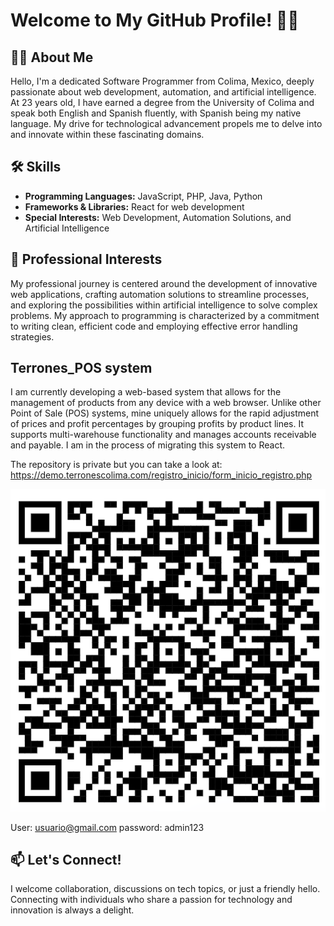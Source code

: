 # Welcome to My GitHub Profile! 👨‍💻

## 🙋‍♂️ About Me
Hello, I'm a dedicated Software Programmer from Colima, Mexico, deeply passionate about web development, automation, and artificial intelligence. At 23 years old, I have earned a degree from the University of Colima and speak both English and Spanish fluently, with Spanish being my native language. My drive for technological advancement propels me to delve into and innovate within these fascinating domains.

## 🛠 Skills
- **Programming Languages:** JavaScript, PHP, Java, Python
- **Frameworks & Libraries:** React for web development
- **Special Interests:** Web Development, Automation Solutions, and Artificial Intelligence

## 💼 Professional Interests
My professional journey is centered around the development of innovative web applications, crafting automation solutions to streamline processes, and exploring the possibilities within artificial intelligence to solve complex problems. My approach to programming is characterized by a commitment to writing clean, efficient code and employing effective error handling strategies.

## Terrones_POS system
I am currently developing a web-based system that allows for the management of products from any device with a web browser. Unlike other Point of Sale (POS) systems, mine uniquely allows for the rapid adjustment of prices and profit percentages by grouping profits by product lines. It supports multi-warehouse functionality and manages accounts receivable and payable. I am in the process of migrating this system to React.

The repository is private but you can take a look at:
https://demo.terronescolima.com/registro_inicio/form_inicio_registro.php  

![Demo](demo.png)

User: usuario@gmail.com
password: admin123

## 📫 Let's Connect!
I welcome collaboration, discussions on tech topics, or just a friendly hello. Connecting with individuals who share a passion for technology and innovation is always a delight.

